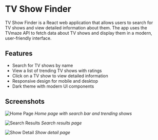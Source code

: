 # TV Show Finder

TV Show Finder is a React web application that allows users to search for TV shows and view detailed information about them. The app uses the TVmaze API to fetch data about TV shows and display them in a modern, user-friendly interface.

## Features

- Search for TV shows by name
- View a list of trending TV shows with ratings
- Click on a TV show to view detailed information
- Responsive design for mobile and desktop
- Dark theme with modern UI components

## Screenshots

![Home Page](screenshots/home.png)
*Home page with search bar and trending shows*

![Search Results](screenshots/search_results.png)
*Search results page*

![Show Detail](screenshots/show_detail.png)
*Show detail page*


